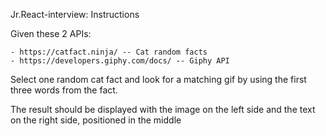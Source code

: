  Jr.React-interview: Instructions

 Given these 2 APIs:

    - https://catfact.ninja/ -- Cat random facts
    - https://developers.giphy.com/docs/ -- Giphy API

Select one random cat fact and look for a matching gif by using the first three words from the fact.

The result should be displayed with the image on the left side and the text on the right side, positioned in the middle